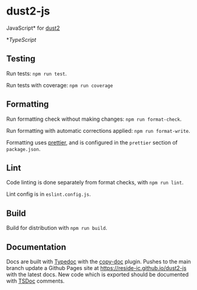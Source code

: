 # dust2-js

JavaScript* for [dust2](https://github.com/mrc-ide/dust2)

**TypeScript*

## Testing

Run tests: `npm run test`.

Run tests with coverage: `npm run coverage`

## Formatting

Run formatting check without making changes: `npm run format-check`.

Run formatting with automatic corrections applied: `npm run format-write`.

Formatting uses [prettier](https://prettier.io/), and is configured in the `prettier` section of `package.json`.

## Lint

Code linting is done separately from format checks, with `npm run lint`.

Lint config is in `eslint.config.js`.

## Build

Build for distribution with `npm run build`.

## Documentation

Docs are built with [Typedoc](https://typedoc.org) with the [copy-doc](https://www.npmjs.com/package/@reside-ic/typedoc-plugin-copy-doc) plugin.
Pushes to the main  branch update a Github Pages site at https://reside-ic.github.io/dust2-js with the latest docs. New code which is exported
should be documented with [TSDoc](https://tsdoc.org) comments.


